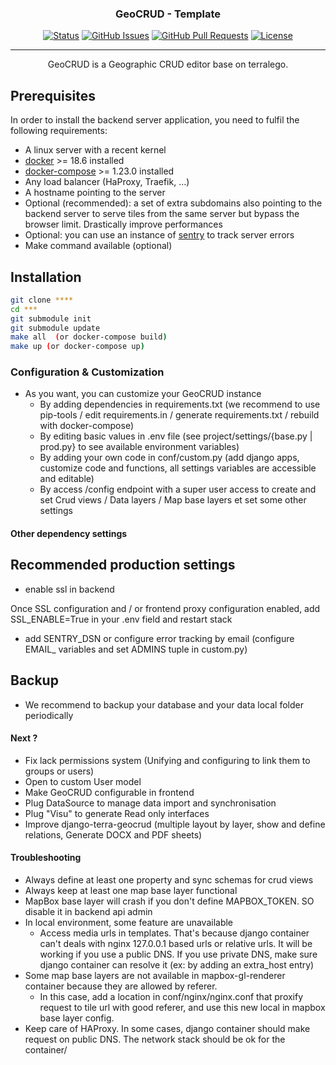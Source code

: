 <h3 align="center">GeoCRUD - Template</h3>

<div align="center">

  [![Status](https://img.shields.io/badge/status-active-success.svg)]()
  [![GitHub Issues](https://img.shields.io/github/issues/terralego/visu-back.svg)](https://github.com/terralego/visu-back/issues)
  [![GitHub Pull Requests](https://img.shields.io/github/issues-pr/terralego/visu-back.svg)](https://github.com/terralego/visu-back//pulls)
  [![License](https://img.shields.io/badge/license-MIT-blue.svg)](/LICENSE)

</div>

---

<p align="center"> GeoCRUD is a Geographic CRUD editor base on terralego.
    <br>
</p>

## Prerequisites

In order to install the backend server application, you need to fulfil
the following requirements:

* A linux server with a recent kernel
* [docker](https://docs.docker.com/install/) >= 18.6 installed
* [docker-compose](https://docs.docker.com/compose/install/) >= 1.23.0 installed
* Any load balancer (HaProxy, Traefik, ...)
* A hostname pointing to the server
* Optional (recommended): a set of extra subdomains also pointing to the backend
  server to serve tiles from the same server but bypass the browser limit.
  Drastically improve performances
* Optional: you can use an instance of [sentry](https://sentry.io/welcome/)
  to track server errors
* Make command available  (optional)

## Installation

```bash
git clone ****
cd ***
git submodule init
git submodule update
make all  (or docker-compose build)
make up (or docker-compose up)
```

### Configuration & Customization

* As you want, you can customize your GeoCRUD instance
  * By adding dependencies in requirements.txt (we recommend to use pip-tools / edit requirements.in / generate requirements.txt / rebuild with docker-compose)
  * By editing basic values in .env file (see project/settings/{base.py | prod.py} to see available environment variables)
  * By adding your own code in conf/custom.py (add django apps, customize code and functions, all settings variables are accessible and editable)
  * By access /config endpoint with a super user access to create and set Crud views / Data layers / Map base layers et set some other settings

#### Other dependency settings



## Recommended production settings

* enable ssl in backend

Once SSL configuration and / or frontend proxy configuration enabled, add
SSL_ENABLE=True in your .env field and restart stack

* add SENTRY_DSN or configure error tracking by email (configure EMAIL_ variables and set ADMINS tuple in custom.py)

## Backup

* We recommend to backup your database and your data local folder periodically

#### Next ?

- Fix lack permissions system (Unifying and configuring to link them to groups or users)
- Open to custom User model
- Make GeoCRUD configurable in frontend
- Plug DataSource to manage data import and synchronisation
- Plug "Visu" to generate Read only interfaces
- Improve django-terra-geocrud (multiple layout by layer, show and define relations, Generate DOCX and PDF sheets)


#### Troubleshooting

* Always define at least one property and sync schemas for crud views
* Always keep at least one map base layer functional
* MapBox base layer will crash if you don't define MAPBOX_TOKEN. SO disable it in backend api admin
* In local environment, some feature are unavailable
  * Access media urls in templates. That's because django container can't deals with nginx 127.0.0.1 based urls or relative urls.
  It will be working if you use a public DNS. If you use private DNS, make sure django container can resolve it (ex: by adding an extra_host entry)
* Some map base layers are not available in mapbox-gl-renderer container because they are allowed by referer.
  * In this case, add a location in conf/nginx/nginx.conf that proxify request to tile url with good referer, and use this new local in mapbox base layer config.
* Keep care of HAProxy. In some cases, django container should make request on public DNS. The network stack should be ok for the container/
